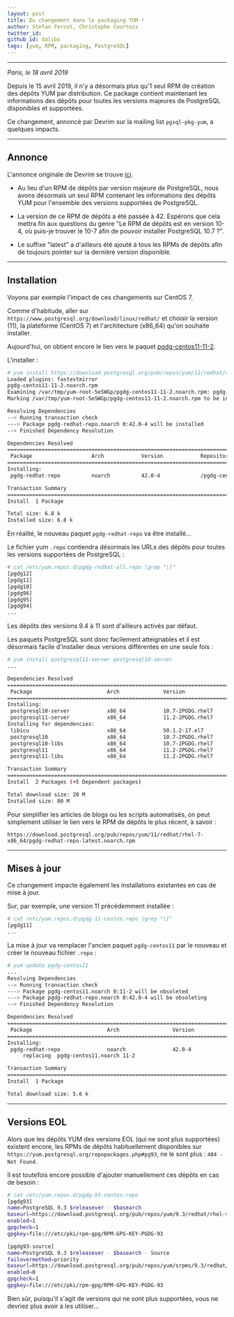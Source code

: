 ```yaml
---
layout: post
title: Du changement dans le packaging YUM !
author: Stefan Fercot, Christophe Courtois
twitter_id: 
github_id: dalibo
tags: [yum, RPM, packaging, PostgreSQL]
---
```


---

*Paris, le 18 avril 2019*

Depuis le 15 avril 2019, il n'y a désormais plus qu'1 seul RPM de création des 
dépôts YUM par distribution. Ce package contient maintenant les informations 
des dépôts pour toutes les versions majeures de PostgreSQL disponibles et 
supportées.

Ce changement, annoncé par Devrim sur la mailing list `pgsql-pkg-yum`, a 
quelques impacts.

<!--MORE-->

-----

## Annonce

L'annonce originale de Devrim se trouve [ici](https://www.postgresql.org/message-id/flat/6f1e601300d575195d4f0d8a066ef4abf4c90c99.camel%40gunduz.org).

  * Au lieu d'un RPM de dépôts par version majeure de PostgreSQL, nous avons 
  désormais un seul RPM contenant les informations des dépôts YUM pour 
  l'ensemble des versions supportées de PostgreSQL.

  * La version de ce RPM de dépôts a été passée à 42. Espérons que cela mettra 
  fin aux questions du genre "Le RPM de dépôts est en version 10-4, où puis-je 
  trouver le 10-7 afin de pouvoir installer PostgreSQL 10.7 ?".

  * Le suffixe "latest" a d'ailleurs été ajouté à tous les RPMs de dépôts afin 
  de toujours pointer sur la dernière version disponible.

-----

## Installation

Voyons par exemple l'impact de ces changements sur CentOS 7.

Comme d'habitude, aller sur `https://www.postgresql.org/download/linux/redhat/` 
et choisir la version (11), la plateforme (CentOS 7) et l'architecture (x86_64) 
qu'on souhaite installer.

Aujourd'hui, on obtient encore le lien vers le paquet 
[pgdg-centos11-11-2](https://download.postgresql.org/pub/repos/yum/11/redhat/rhel-7-x86_64/pgdg-centos11-11-2.noarch.rpm).

L'installer :

```bash
# yum install https://download.postgresql.org/pub/repos/yum/11/redhat/rhel-7-x86_64/pgdg-centos11-11-2.noarch.rpm
Loaded plugins: fastestmirror
pgdg-centos11-11-2.noarch.rpm
Examining /var/tmp/yum-root-5eSWGp/pgdg-centos11-11-2.noarch.rpm: pgdg-redhat-repo-42.0-4.noarch
Marking /var/tmp/yum-root-5eSWGp/pgdg-centos11-11-2.noarch.rpm to be installed

Resolving Dependencies
--> Running transaction check
---> Package pgdg-redhat-repo.noarch 0:42.0-4 will be installed
--> Finished Dependency Resolution

Dependencies Resolved
========================================================================================================
 Package                   Arch            Version            Repository                           Size
========================================================================================================
Installing:
 pgdg-redhat-repo          noarch          42.0-4             /pgdg-centos11-11-2.noarch          6.8 k

Transaction Summary
========================================================================================================
Install  1 Package

Total size: 6.8 k
Installed size: 6.8 k
```

En réalité, le nouveau paquet `pgdg-redhat-repo` va être installé...

Le fichier yum `.repo` contiendra désormais les URLs des dépôts pour toutes 
les versions supportées de PostgreSQL :

```bash
# cat /etc/yum.repos.d/pgdg-redhat-all.repo |grep "\["
[pgdg12]
[pgdg11]
[pgdg10]
[pgdg96]
[pgdg95]
[pgdg94]
...
```

Les dépôts des versions 9.4 à 11 sont d'ailleurs activés par défaut.

Les paquets PostgreSQL sont donc facilement atteignables et il est désormais 
facile d'installer deux versions différentes en une seule fois :

```bash
# yum install postgresql11-server postgresql10-server
...

Dependencies Resolved
========================================================================================================
 Package                        Arch              Version                       Repository         Size
========================================================================================================
Installing:
 postgresql10-server            x86_64            10.7-2PGDG.rhel7              pgdg10            4.5 M
 postgresql11-server            x86_64            11.2-2PGDG.rhel7              pgdg11            4.7 M
Installing for dependencies:
 libicu                         x86_64            50.1.2-17.el7                 base              6.9 M
 postgresql10                   x86_64            10.7-2PGDG.rhel7              pgdg10            1.6 M
 postgresql10-libs              x86_64            10.7-2PGDG.rhel7              pgdg10            355 k
 postgresql11                   x86_64            11.2-2PGDG.rhel7              pgdg11            1.6 M
 postgresql11-libs              x86_64            11.2-2PGDG.rhel7              pgdg11            360 k

Transaction Summary
========================================================================================================
Install  2 Packages (+5 Dependent packages)

Total download size: 20 M
Installed size: 80 M
```

Pour simplifier les articles de blogs ou les scripts automatisés, on peut 
simplement utiliser le lien vers le RPM de dépôts le plus récent, à savoir :

```
https://download.postgresql.org/pub/repos/yum/11/redhat/rhel-7-x86_64/pgdg-redhat-repo-latest.noarch.rpm
```

-----

## Mises à jour

Ce changement impacte également les installations existantes en cas de mise à 
jour.

Sur, par exemple, une version 11 précédemment installée :

```bash
# cat /etc/yum.repos.d/pgdg-11-centos.repo |grep "\["
[pgdg11]
...
```

La mise à jour va remplacer l'ancien paquet `pgdg-centos11` par le nouveau et 
créer le nouveau fichier `.repo` :

```bash
# yum update pgdg-centos11
...
Resolving Dependencies
--> Running transaction check
---> Package pgdg-centos11.noarch 0:11-2 will be obsoleted
---> Package pgdg-redhat-repo.noarch 0:42.0-4 will be obsoleting
--> Finished Dependency Resolution

Dependencies Resolved
========================================================================================================
 Package                        Arch                 Version                 Repository            Size
========================================================================================================
Installing:
 pgdg-redhat-repo               noarch               42.0-4                  pgdg11               5.6 k
     replacing  pgdg-centos11.noarch 11-2

Transaction Summary
========================================================================================================
Install  1 Package

Total download size: 5.6 k
```

-----

## Versions EOL

Alors que les dépôts YUM des versions EOL (qui ne sont plus supportées) 
existent encore, les RPMs de dépôts habituellement disponibles sur 
`https://yum.postgresql.org/repopackages.php#pg93`, ne le sont plus : 
`404 - Not Found`.

Il est toutefois encore possible d'ajouter manuellement ces dépôts en cas de 
besoin :

```bash
# cat /etc/yum.repos.d/pgdg-93-centos.repo 
[pgdg93]
name=PostgreSQL 9.3 $releasever - $basearch
baseurl=https://download.postgresql.org/pub/repos/yum/9.3/redhat/rhel-$releasever-$basearch
enabled=1
gpgcheck=1
gpgkey=file:///etc/pki/rpm-gpg/RPM-GPG-KEY-PGDG-93

[pgdg93-source]
name=PostgreSQL 9.3 $releasever - $basearch - Source
failovermethod=priority
baseurl=https://download.postgresql.org/pub/repos/yum/srpms/9.3/redhat/rhel-$releasever-$basearch
enabled=0
gpgcheck=1
gpgkey=file:///etc/pki/rpm-gpg/RPM-GPG-KEY-PGDG-93
```

Bien sûr, puisqu'il s'agit de versions qui ne sont plus supportées, vous ne 
devriez plus avoir à les utiliser...
